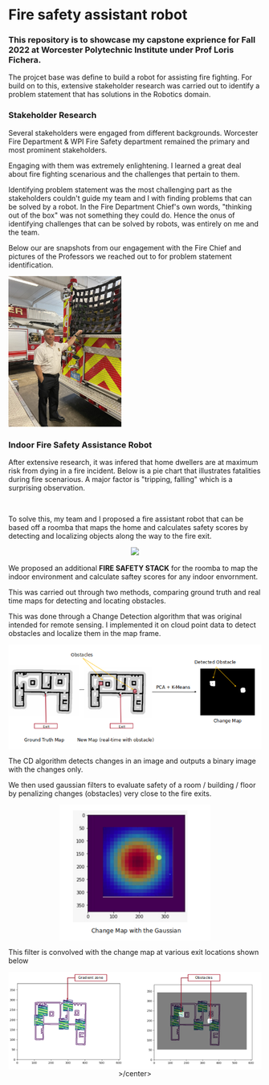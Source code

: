 # Fire safety assistant robot

<h3> This repository is to showcase my capstone exprience for Fall 2022 at Worcester Polytechnic Institute under Prof Loris Fichera. </h3>

The projcet base was define to build a robot for assisting fire fighting. For build on to this, extensive stakeholder research was carried out to identify a problem statement that has solutions in the Robotics domain.

### Stakeholder Research

Several stakeholders were engaged from different backgrounds. Worcester Fire Department & WPI Fire Safety department remained the primary and most prominent stakeholders. 

Engaging with them was extremely enlightening. I learned a great deal about fire fighting scenarious and the challenges that pertain to them. 

Identifying problem statement was the most challenging part as the stakeholders couldn't guide my team and I with finding problems that can be solved by a robot. In the Fire Department Chief's own words, "thinking out of the box" was not something they could do. Hence the onus of identifying challenges that can be solved by robots, was entirely on me and the team. 

Below our are snapshots from our engagement with the Fire Chief and pictures of the Professors we reached out to for problem statement identification.

<img src="https://raw.githubusercontent.com/deveshdatwani/fire-safety-assistant-robot/main/assets/firechief.jpg" height=300 text-align="centre">

### Indoor Fire Safety Assistance Robot

After extensive research, it was infered that home dwellers are at maximum risk from dying in a fire incident. Below is a pie chart that illustrates fatalities during fire scenarious. A major factor is "tripping, falling" which is a surprising observation. 

<img src="" height=300 text-align="centre">

To solve this, my team and I proposed a fire assistant robot that can be based off a roomba that maps the home and calculates safety scores by detecting and localizing objects along the way to the fire exit.

<center><img src="https://github.com/deveshdatwani/fire-safety-assistant-robot/blob/main/assets/capbot.mp4"></center>

We proposed an additional **FIRE SAFETY STACK** for the roomba to map the indoor environment and calculate saftey scores for any indoor envornment. 

This was carried out through two methods, comparing ground truth and real time maps for detecting and locating obstacles.

This was done through a Change Detection algorithm that was original intended for remote sensing. I implemented it on cloud point data to detect obstacles and localize them in the map frame.

<center><img align="center" src="https://raw.githubusercontent.com/deveshdatwani/fire-safety-assistant-robot/main/assets/changedetection.png" width=700></center>

The CD algorithm detects changes in an image and outputs a binary image with the changes only. 

We then used gaussian filters to evaluate safety of a room / building / floor by penalizing changes (obstacles) very close to the fire exits.   

<center><img align="center" src="https://raw.githubusercontent.com/deveshdatwani/fire-safety-assistant-robot/main/assets/riskeval.png" width=300></center>

This filter is convolved with the change map at various exit locations shown below

<center><img align="center" src="https://raw.githubusercontent.com/deveshdatwani/fire-safety-assistant-robot/main/assets/mapwithgradients.png" width=700>>/center>




